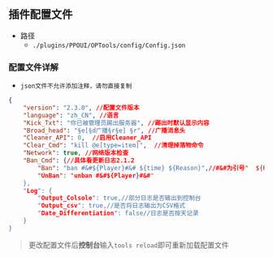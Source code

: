## 插件配置文件

- 路径
    - `./plugins/PPOUI/OPTools/config/Config.json`

### 配置文件详解

- `json文件不允许添加注释，请勿直接复制`  

```json
{
    "version": "2.3.0", //配置文件版本
    "language": "zh_CN", //语言
    "Kick_Txt": "你已被管理员踢出服务器", //踢出时默认显示内容
    "Broad_head": "§e[§d广播§r§e] §r", //广播消息头
    "Cleaner_API": 0,  //启用Cleaner_API
    "Clear_Cmd": "kill @e[type=item]",  //清理掉落物命令
    "Network": true, //网络版本检查
    "Ban_Cmd": {//具体看更新日志2.1.2
        "Ban": "ban #&#${Player}#&# ${time} ${Reason}",//#&#为引号"  ${Player}玩家  ${time}时间 ${Reason}原因
        "UnBan": "unban #&#${Player}#&#"
    },
    "Log": {
        "Output_Colsole": true,//部分日志是否输出到控制台
        "Output_csv": true,//是否将日志输出为CSV格式
        "Date_Differentiation": false//日志是否按天记录
    }
}
```

> 更改配置文件后**控制台**输入`tools reload`即可重新加载配置文件  